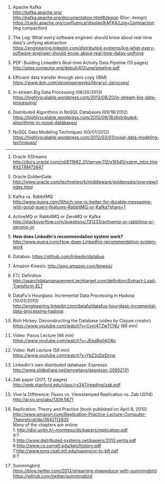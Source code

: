 1. Apache Kafka
<br>http://kafka.apache.org/
<br>http://kafka.apache.org/documentation.html#design (Doc: design)
<br>https://cwiki.apache.org/confluence/display/KAFKA/Log+Compaction (log compaction)

1. The Log: What every software engineer should know about real-time data's unifying abstraction
<br>https://engineering.linkedin.com/distributed-systems/log-what-every-software-engineer-should-know-about-real-time-datas-unifying

1. PDF: Building LinkedIn’s Real-time Activity Data Pipeline (13 pages)
<br>http://sites.computer.org/debull/A12june/pipeline.pdf

1. Efficient data transfer through zero copy (IBM)
<br>https://www.ibm.com/developerworks/library/j-zerocopy/

1. In-stream Big Data Processing (08/20/2013)
<br>https://highlyscalable.wordpress.com/2013/08/20/in-stream-big-data-processing/

1. Distributed Algorithms in NoSQL Databases (09/18/2012)
https://highlyscalable.wordpress.com/2012/09/18/distributed-algorithms-in-nosql-databases/

1. NoSQL Data Modeling Techniques (03/01/2012)
<br>https://highlyscalable.wordpress.com/2012/03/01/nosql-data-modeling-techniques/

<HR>

1. Oracle XStreams
<br> http://docs.oracle.com/cd/E11882_01/server.112/e16545/xstrm_intro.htm#XSTRM72647

1. Oracle GoldenGate:
<br>http://www.oracle.com/technetwork/middleware/goldengate/overview/index.html

1. Kafka vs. RabbitMQ
<br>http://www.quora.com/Which-one-is-better-for-durable-messaging-with-good-query-features-RabbitMQ-or-Kafka?share=1

1. ActiveMQ or RabbitMQ or ZeroMQ or Kafka
<br>http://stackoverflow.com/questions/731233/activemq-or-rabbitmq-or-zeromq-or

1. <b>How does LinkedIn's recommendation system work?</b>
<br>http://www.quora.com/How-does-LinkedIns-recommendation-system-work

1. Databus: https://github.com/linkedin/databus

1. Amazon Kinesis: http://aws.amazon.com/kinesis/

1. ETL Definition
<br>http://searchdatamanagement.techtarget.com/definition/Extract-Load-Transform-ELT

1. DataFu's Hourglass: Incremental Data Processing in Hadoop (10/03/2013)
<br>http://engineering.linkedin.com/datafu/datafus-hourglass-incremental-data-processing-hadoop

1. Rich Hickey: Deconstructing the Database (video by Clojure creator)
<br>https://www.youtube.com/watch?v=Cym4TZwTCNU (66 min)

1. Video: Paxos Lecture (66 min)
<br>https://www.youtube.com/watch?v=JEpsBg0AO6o

1. Video: Raft Lecture (58 min)
<br>https://www.youtube.com/watch?v=YbZ3zDzDnrw

1. LinkedIn's own distributed database: Espresso
<br>http://www.slideshare.net/amywtang/espresso-20952131

1. Zab paper (2011, 12 pages) 
<br>http://web.stanford.edu/class/cs347/reading/zab.pdf

1. Vive la Différence: Paxos vs. Viewstamped Replication vs. Zab (2014)
<br>http://arxiv.org/abs/1309.5671

1. Replication: Theory and Practice (book published on April 8, 2010)
<br>http://www.amazon.com/Replication-Practice-Lecture-Computer-Theoretical/dp/3642112935
<br>Many of the chapters are online:
<br>1: http://disi.unitn.it/~montreso/ds/papers/replication.pdf
<br>4:?
<br>5:http://www.distributed-systems.net/papers/2010.verita.pdf
<br>6:http://www.cs.cornell.edu/ken/history.pdf
<br>7:http://www.pmg.csail.mit.edu/papers/vr-to-bft.pdf
<br>8:?

1. Summingbird
<br>https://blog.twitter.com/2013/streaming-mapreduce-with-summingbird
<br>https://github.com/twitter/summingbird

